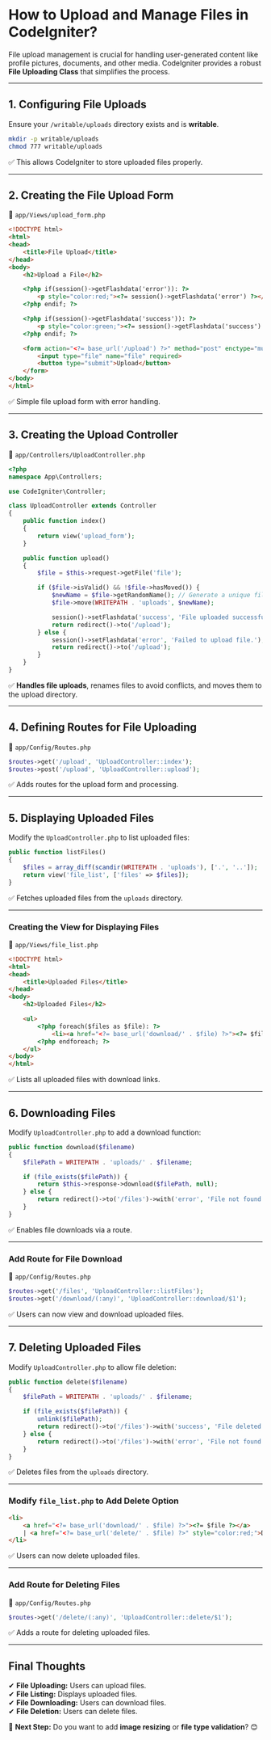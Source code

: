 # **How to Upload and Manage Files in CodeIgniter?**  

File upload management is crucial for handling user-generated content like profile pictures, documents, and other media. CodeIgniter provides a robust **File Uploading Class** that simplifies the process.  

---

## **1. Configuring File Uploads**  

Ensure your `/writable/uploads` directory exists and is **writable**.  

```sh
mkdir -p writable/uploads
chmod 777 writable/uploads
```
✅ This allows CodeIgniter to store uploaded files properly.  

---

## **2. Creating the File Upload Form**  

📁 `app/Views/upload_form.php`  

```html
<!DOCTYPE html>
<html>
<head>
    <title>File Upload</title>
</head>
<body>
    <h2>Upload a File</h2>

    <?php if(session()->getFlashdata('error')): ?>
        <p style="color:red;"><?= session()->getFlashdata('error') ?></p>
    <?php endif; ?>

    <?php if(session()->getFlashdata('success')): ?>
        <p style="color:green;"><?= session()->getFlashdata('success') ?></p>
    <?php endif; ?>

    <form action="<?= base_url('/upload') ?>" method="post" enctype="multipart/form-data">
        <input type="file" name="file" required>
        <button type="submit">Upload</button>
    </form>
</body>
</html>
```
✅ Simple file upload form with error handling.  

---

## **3. Creating the Upload Controller**  

📁 `app/Controllers/UploadController.php`  

```php
<?php
namespace App\Controllers;

use CodeIgniter\Controller;

class UploadController extends Controller
{
    public function index()
    {
        return view('upload_form');
    }

    public function upload()
    {
        $file = $this->request->getFile('file');

        if ($file->isValid() && !$file->hasMoved()) {
            $newName = $file->getRandomName(); // Generate a unique filename
            $file->move(WRITEPATH . 'uploads', $newName);

            session()->setFlashdata('success', 'File uploaded successfully!');
            return redirect()->to('/upload');
        } else {
            session()->setFlashdata('error', 'Failed to upload file.');
            return redirect()->to('/upload');
        }
    }
}
```
✅ **Handles file uploads**, renames files to avoid conflicts, and moves them to the upload directory.  

---

## **4. Defining Routes for File Uploading**  

📁 `app/Config/Routes.php`  

```php
$routes->get('/upload', 'UploadController::index');
$routes->post('/upload', 'UploadController::upload');
```
✅ Adds routes for the upload form and processing.  

---

## **5. Displaying Uploaded Files**  

Modify the `UploadController.php` to list uploaded files:  

```php
public function listFiles()
{
    $files = array_diff(scandir(WRITEPATH . 'uploads'), ['.', '..']);
    return view('file_list', ['files' => $files]);
}
```
✅ Fetches uploaded files from the `uploads` directory.  

---

### **Creating the View for Displaying Files**  

📁 `app/Views/file_list.php`  

```html
<!DOCTYPE html>
<html>
<head>
    <title>Uploaded Files</title>
</head>
<body>
    <h2>Uploaded Files</h2>

    <ul>
        <?php foreach($files as $file): ?>
            <li><a href="<?= base_url('download/' . $file) ?>"><?= $file ?></a></li>
        <?php endforeach; ?>
    </ul>
</body>
</html>
```
✅ Lists all uploaded files with download links.  

---

## **6. Downloading Files**  

Modify `UploadController.php` to add a download function:  

```php
public function download($filename)
{
    $filePath = WRITEPATH . 'uploads/' . $filename;

    if (file_exists($filePath)) {
        return $this->response->download($filePath, null);
    } else {
        return redirect()->to('/files')->with('error', 'File not found');
    }
}
```
✅ Enables file downloads via a route.  

---

### **Add Route for File Download**  

📁 `app/Config/Routes.php`  

```php
$routes->get('/files', 'UploadController::listFiles');
$routes->get('/download/(:any)', 'UploadController::download/$1');
```
✅ Users can now view and download uploaded files.  

---

## **7. Deleting Uploaded Files**  

Modify `UploadController.php` to allow file deletion:  

```php
public function delete($filename)
{
    $filePath = WRITEPATH . 'uploads/' . $filename;

    if (file_exists($filePath)) {
        unlink($filePath);
        return redirect()->to('/files')->with('success', 'File deleted successfully');
    } else {
        return redirect()->to('/files')->with('error', 'File not found');
    }
}
```
✅ Deletes files from the `uploads` directory.  

---

### **Modify `file_list.php` to Add Delete Option**  

```html
<li>
    <a href="<?= base_url('download/' . $file) ?>"><?= $file ?></a> 
    | <a href="<?= base_url('delete/' . $file) ?>" style="color:red;">Delete</a>
</li>
```
✅ Users can now delete uploaded files.  

---

### **Add Route for Deleting Files**  

📁 `app/Config/Routes.php`  

```php
$routes->get('/delete/(:any)', 'UploadController::delete/$1');
```
✅ Adds a route for deleting uploaded files.  

---

## **Final Thoughts**  

✔ **File Uploading:** Users can upload files.  
✔ **File Listing:** Displays uploaded files.  
✔ **File Downloading:** Users can download files.  
✔ **File Deletion:** Users can delete files.  

🚀 **Next Step:** Do you want to add **image resizing** or **file type validation**? 😊